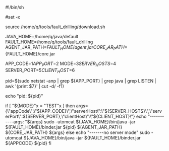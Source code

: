 

#!/bin/sh

#set -x

source /home/q/tools/fault_drilling/download.sh

JAVA_HOME=/home/q/java/default
FAULT_HOME=/home/q/tools/fault_drilling
AGENT_JAR_PATH=${FAULT_HOME}/agent.jar
CORE_JAR_PATH=${FAULT_HOME}/core.jar

APP_CODE=$1
APP_PORT=$2
MODE=$3
SERVER_HOSTS=$4
SERVER_PORT=$5
CLIENT_HOST=$6

pid=$(sudo netstat -anp | grep ${APP_PORT} | grep java | grep LISTEN | awk '{print $7}' | cut -d/ -f1)

echo "pid: ${pid}"

if [ "${MODE}"x = "TEST"x ]
then
    args={\"appCode\":\"${APP_CODE}\",\"serverHost\":\"${SERVER_HOSTS}\",\"serverPort\":${SERVER_PORT},\"clientHost\":\"${CLIENT_HOST}\"}
    echo "-----------args: "${args}
    sudo -utomcat ${JAVA_HOME}/bin/java -jar ${FAULT_HOME}/binder.jar ${pid} ${AGENT_JAR_PATH} ${CORE_JAR_PATH} ${args}
else
    echo "-------no server mode"
    sudo -utomcat ${JAVA_HOME}/bin/java -jar ${FAULT_HOME}/binder.jar ${APPCODE} ${pid}
fi

